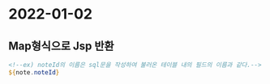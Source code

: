 # 2022-01-02

## Map형식으로 Jsp 반환

```jsp
<!--ex) noteId의 이름은 sql문을 작성하여 불러온 테이블 내의 필드의 이름과 같다.-->
${note.noteId}
```

